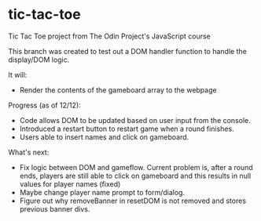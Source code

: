 # tic-tac-toe
Tic Tac Toe project from The Odin Project's JavaScript course

This branch was created to test out a DOM handler function to handle the display/DOM logic.

It will:
- Render the contents of the gameboard array to the webpage

Progress (as of 12/12):
- Code allows DOM to be updated based on user input from the console.
- Introduced a restart button to restart game when a round finishes.
- Users able to insert names and click on gameboard.

What's next:
- Fix logic between DOM and gameflow. Current problem is, after a round ends, players are still able to click on gameboard and this results in null values for player names (fixed)
- Maybe change player name prompt to form/dialog.
- Figure out why removeBanner in resetDOM is not removed and stores previous banner divs.

